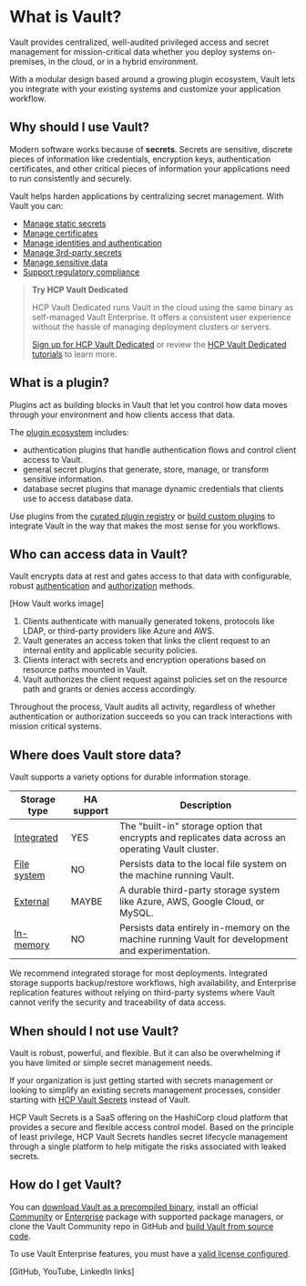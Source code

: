 # What is Vault?

Vault provides centralized, well-audited privileged access and secret management for mission-critical data whether you deploy systems on-premises, in the cloud, or in a hybrid environment.

With a modular design based around a growing plugin ecosystem, Vault lets you integrate with your existing systems and customize your application workflow.

## Why should I use Vault?

Modern software works because of **secrets**. Secrets are sensitive, discrete pieces of information like credentials, encryption keys, authentication certificates, and other critical pieces of information your applications need to run consistently and securely.

Vault helps harden applications by centralizing secret management. With Vault you can:

- [Manage static secrets](/vault/docs/about-vault/why-use-vault/static-secrets)
- [Manage certificates](/vault/docs/about-vault/why-use-vault/certificates)
- [Manage identities and authentication](/vault/docs/about-vault/why-use-vault/identities)
- [Manage 3rd-party secrets](/vault/docs/about-vault/why-use-vault/3rd-party-secrets)
- [Manage sensitive data](/vault/docs/about-vault/why-use-vault/sensitive-data)
- [Support regulatory compliance](/vault/docs/about-vault/why-use-vault/regulatory-compliance)

> **Try HCP Vault Dedicated**
> 
> HCP Vault Dedicated runs Vault in the cloud using the same binary as self-managed Vault Enterprise. It offers a consistent user experience without the hassle of managing deployment clusters or servers.
> 
> [Sign up for HCP Vault Dedicated](https://portal.cloud.hashicorp.com) or review the [HCP Vault Dedicated tutorials](/vault/tutorials/cloud) to learn more.

## What is a plugin?

Plugins act as building blocks in Vault that let you control how data moves through your environment and how clients access that data.

The [plugin ecosystem](/vault/docs/plugins) includes:
- authentication plugins that handle authentication flows and control client access to Vault.
- general secret plugins that generate, store, manage, or transform sensitive information.
- database secret plugins that manage dynamic credentials that clients use to access database data.

Use plugins from the [curated plugin registry](/vault/integrations) or [build custom plugins](/vault/docs/plugins/plugin-development) to integrate Vault in the way that makes the most sense for you workflows.

## Who can access data in Vault?

Vault encrypts data at rest and gates access to that data with configurable, robust [authentication](/vault/docs/concepts/auth) and [authorization](/vault/docs/concepts/policies) methods.

[How Vault works image]

1. Clients authenticate with manually generated tokens, protocols like LDAP, or third-party providers like Azure and AWS.
2. Vault generates an access token that links the client request to an internal entity and applicable security policies.
3. Clients interact with secrets and encryption operations based on resource paths mounted in Vault.
4. Vault authorizes the client request against policies set on the resource path and grants or denies access accordingly.

Throughout the process, Vault audits all activity, regardless of whether authentication or authorization succeeds so you can track interactions with mission critical systems.

## Where does Vault store data?

Vault supports a variety options for durable information storage.

| Storage type | HA support | Description |
|-------------|------------|-------------|
| [Integrated](/vault/docs/configuration/storage/raft) | YES | The "built-in" storage option that encrypts and replicates data across an operating Vault cluster. |
| [File system](/vault/docs/configuration/storage/filesystem) | NO | Persists data to the local file system on the machine running Vault. |
| [External](/vault/docs/configuration/storage#integrated-vs-external) | MAYBE | A durable third-party storage system like Azure, AWS, Google Cloud, or MySQL. |
| [In-memory](/vault/docs/configuration/storage/in-memory) | NO | Persists data entirely in-memory on the machine running Vault for development and experimentation. |

We recommend integrated storage for most deployments. Integrated storage supports backup/restore workflows, high availability, and Enterprise replication features without relying on third-party systems where Vault cannot verify the security and traceability of data access.

## When should I not use Vault?

Vault is robust, powerful, and flexible. But it can also be overwhelming if you have limited or simple secret management needs.

If your organization is just getting started with secrets management or looking to simplify an existing secrets management processes, consider starting with [HCP Vault Secrets](/hcp/docs/vault-secrets) instead of Vault.

HCP Vault Secrets is a SaaS offering on the HashiCorp cloud platform that provides a secure and flexible access control model. Based on the principle of least privilege, HCP Vault Secrets handles secret lifecycle management through a single platform to help mitigate the risks associated with leaked secrets.

## How do I get Vault?

You can [download Vault as a precompiled binary](http://releases.hashicorp.com/vault), install an official [Community](/vault/install) or [Enterprise](/vault/install/enterprise) package with supported package managers, or clone the Vault Community repo in GitHub and [build Vault from source code](/vault/get-vault/build-from-code).

To use Vault Enterprise features, you must have a [valid license configured](/vault/license).

[GitHub, YouTube, LinkedIn links]
